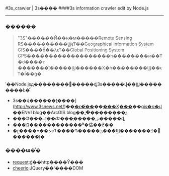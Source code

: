 #3s_crawler | 3s����
####3s information crawler edit by Node.js
___
### ������
> "3S"������Ӣ��ң�м�����Remote Sensing RS����������Ϣϵͳ��Geographical information System GIS����ȫ��λϵͳ��Global Positioning System GPS�������ּ������������һ��������ͷ��ͳ�ơ����߹�������ĵ�����Ϣ������Ҳ�ǹ��������Ϣ��ϵͳ�ĺ��ġ�

ʹ��Node.jsд��������򣬶�����ȡ3s�����վ��Ϣ���������Ŀ�꣺
* 3s��վ������[̩����] (http://www.3snews.net/)��[�ϵ�֮��](http://www.godeyes.cn/)��[���Ҳ���](http://www.sbsm.gov.cn/)��[gis�ռ�վ](http://www.gissky.net/)��ENVI blog��ArcGIS blog��,֧�ֺ��������չ
* ���Զ���ؼ��ʣ���ָ�����ݽ�����ȡ
* ���Զ������������ʱ�估ִ��Ƶ��
* �ɽ����±��⡢ͼƬ����Դ�����ݵ���Ϣ�������ݿ�򵼳������ļ�

### ����ѡ�ͣ�
* [request](https://github.com/request/request):ģ��http����Ȳ���
* [cheerio](https://github.com/cheeriojs/cheerio):JQuery��ʽ����DOM




